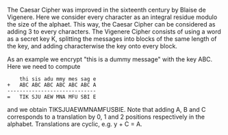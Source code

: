 The Caesar Cipher was improved in the sixteenth century by Blaise de Vigenere.
Here we consider every character as an integral residue modulo the size of the alphaet.
This way, the Caesar Cipher can be considered as adding 3 to every characters. The
Vigenere Cipher consists of using a word as a secret key K, splitting the messages into
blocks of the same length of the key, and adding characterwise the key onto every
block.

As an example we encrypt "this is a dummy message" with the key ABC.
Here we need to compute
```
    thi sis adu mmy mes sag e
+   ABC ABC ABC ABC ABC ABC A
-----------------------------
=   TIK SJU AEW MNA MFU SBI E
```
and we obtain TIKSJUAEWMNAMFUSBIE. Note that adding A, B and C corresponds
to a translation by 0, 1 and 2 positions respectively in the alphabet. Translations are
cyclic, e.g. y + C = A.
